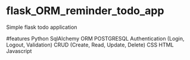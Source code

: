 # flask_ORM_reminder_todo_app
Simple flask todo application

#features
Python
SqlAlchemy
ORM
POSTGRESQL
Authentication (Login, Logout, Validation)
CRUD (Create, Read, Update, Delete)
CSS
HTML
Javascript
